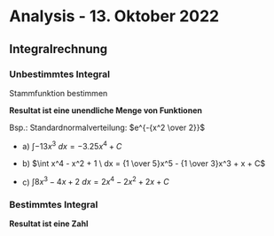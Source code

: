 # Analysis - 13. Oktober 2022

## Integralrechnung

### Unbestimmtes Integral

Stammfunktion bestimmen

**Resultat ist eine unendliche Menge von Funktionen**

Bsp.: Standardnormalverteilung: $e^{-{x^2 \over 2}}$

- a) $\int -13x^3 \ dx = -3.25x^4 + C$

- b) $\int x^4 - x^2 + 1 \ dx = {1 \over 5}x^5 - {1 \over 3}x^3 + x + C$

- c) $\int 8x^3 - 4x + 2 \ dx = 2x^4 - 2x^2 + 2x + C$

### Bestimmtes Integral

**Resultat ist eine Zahl**
